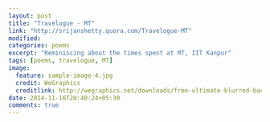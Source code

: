 ```yaml
---
layout: post
title: "Travelogue - MT"
link: "http://srijanshetty.quora.com/Travelogue-MT"
modified:
categories: poems
excerpt: "Reminiscing about the times spent at MT, IIT Kanpur"
tags: [poems, travelogue, MT]
image:
  feature: sample-image-4.jpg
  credit: WeGraphics
  creditlink: http://wegraphics.net/downloads/free-ultimate-blurred-background-pack/
date: 2014-11-16T20:40:24+05:30
comments: true
---
```


